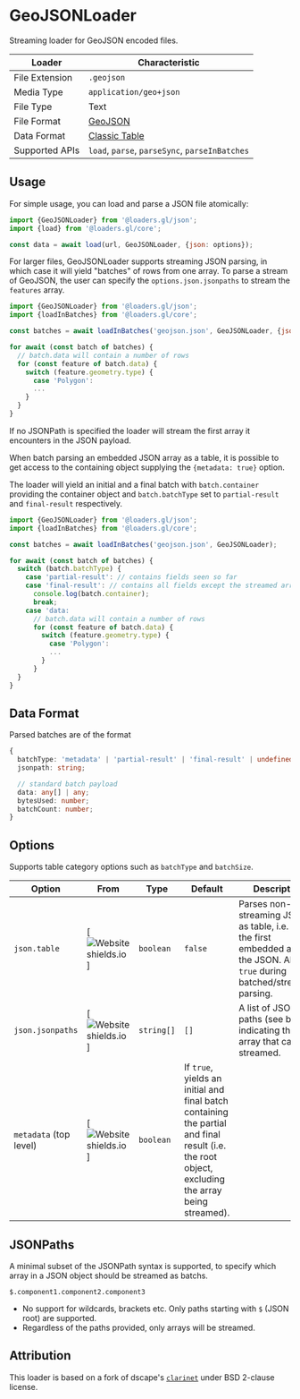 # GeoJSONLoader

Streaming loader for GeoJSON encoded files.

| Loader         | Characteristic                                       |
| -------------- | ---------------------------------------------------- |
| File Extension | `.geojson`                                              |
| Media Type     | `application/geo+json` |
| File Type      | Text                                                 |
| File Format    | [GeoJSON][format_geojson]            |
| Data Format    | [Classic Table](/docs/specifications/category-table) |
| Supported APIs | `load`, `parse`, `parseSync`, `parseInBatches`       |

[format_geojson]: https://geojson.org

## Usage

For simple usage, you can load and parse a JSON file atomically:

```js
import {GeoJSONLoader} from '@loaders.gl/json';
import {load} from '@loaders.gl/core';

const data = await load(url, GeoJSONLoader, {json: options});
```

For larger files, GeoJSONLoader supports streaming JSON parsing, in which case it will yield "batches" of rows from one array.
To parse a stream of GeoJSON, the user can specify the `options.json.jsonpaths` to stream the `features` array.

```js
import {GeoJSONLoader} from '@loaders.gl/json';
import {loadInBatches} from '@loaders.gl/core';

const batches = await loadInBatches('geojson.json', GeoJSONLoader, {json: {jsonpaths: ['$.features']}});

for await (const batch of batches) {
  // batch.data will contain a number of rows
  for (const feature of batch.data) {
    switch (feature.geometry.type) {
      case 'Polygon':
      ...
    }
  }
}
```

If no JSONPath is specified the loader will stream the first array it encounters in the JSON payload.

When batch parsing an embedded JSON array as a table, it is possible to get access to the containing object supplying the `{metadata: true}` option.

The loader will yield an initial and a final batch with `batch.container` providing the container object and `batch.batchType` set to `partial-result` and `final-result` respectively.

```js
import {GeoJSONLoader} from '@loaders.gl/json';
import {loadInBatches} from '@loaders.gl/core';

const batches = await loadInBatches('geojson.json', GeoJSONLoader);

for await (const batch of batches) {
  switch (batch.batchType) {
    case 'partial-result': // contains fields seen so far
    case 'final-result': // contains all fields except the streamed array
      console.log(batch.container);
      break;
    case 'data:
      // batch.data will contain a number of rows
      for (const feature of batch.data) {
        switch (feature.geometry.type) {
          case 'Polygon':
          ...
        }
      }
  }
}
```

## Data Format

Parsed batches are of the format

```ts
{
  batchType: 'metadata' | 'partial-result' | 'final-result' | undefined;
  jsonpath: string;

  // standard batch payload
  data: any[] | any;
  bytesUsed: number;
  batchCount: number;
}
```

## Options

Supports table category options such as `batchType` and `batchSize`.

| Option                 | From                                                                                  | Type       | Default                                                                                                                                          | Description                                                                                                                           |
| ---------------------- | ------------------------------------------------------------------------------------- | ---------- | ------------------------------------------------------------------------------------------------------------------------------------------------ | ------------------------------------------------------------------------------------------------------------------------------------- |
| `json.table`           | [![Website shields.io](https://img.shields.io/badge/v2.0-blue.svg?style=flat-square)] | `boolean`  | `false`                                                                                                                                          | Parses non-streaming JSON as table, i.e. return the first embedded array in the JSON. Always `true` during batched/streaming parsing. |
| `json.jsonpaths`       | [![Website shields.io](https://img.shields.io/badge/v2.2-blue.svg?style=flat-square)] | `string[]` | `[]`                                                                                                                                             | A list of JSON paths (see below) indicating the array that can be streamed.                                                           |
| `metadata` (top level) | [![Website shields.io](https://img.shields.io/badge/v2.2-blue.svg?style=flat-square)] | `boolean`  | If `true`, yields an initial and final batch containing the partial and final result (i.e. the root object, excluding the array being streamed). |

## JSONPaths

A minimal subset of the JSONPath syntax is supported, to specify which array in a JSON object should be streamed as batchs.

`$.component1.component2.component3`

- No support for wildcards, brackets etc. Only paths starting with `$` (JSON root) are supported.
- Regardless of the paths provided, only arrays will be streamed.

## Attribution

This loader is based on a fork of dscape's [`clarinet`](https://github.com/dscape/clarinet) under BSD 2-clause license.
